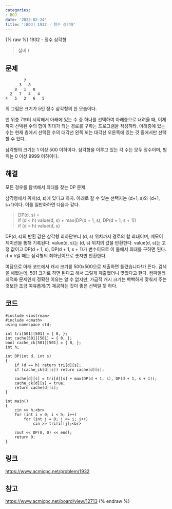 ```yaml
---
categories:
- BOJ
date: '2022-02-24'
title: '[BOJ] 1932 - 정수 삼각형'
---
```


{% raw %}
1932 - 정수 삼각형

>실버 I

## 문제
```
        7
      3   8
    8   1   0
  2   7   4   4
4   5   2   6   5
```
위 그림은 크기가 5인 정수 삼각형의 한 모습이다.

맨 위층 7부터 시작해서 아래에 있는 수 중 하나를 선택하여 아래층으로 내려올 때, 이제까지 선택된 수의 합이 최대가 되는 경로를 구하는 프로그램을 작성하라. 아래층에 있는 수는 현재 층에서 선택된 수의 대각선 왼쪽 또는 대각선 오른쪽에 있는 것 중에서만 선택할 수 있다.

삼각형의 크기는 1 이상 500 이하이다. 삼각형을 이루고 있는 각 수는 모두 정수이며, 범위는 0 이상 9999 이하이다.

##  해결
모든 경우를 탐색해서 최대를 찾는 DP 문제.

삼각형에서 위치(d, s)에 있다고 하자. 아래로 갈 수 있는 선택지는 (d+1, s)와 (d+1, s+1)이다.  이를 일반화하면 다음과 같다.

> DP(d, s) = <br>
> if (d < h) value(d, s) + max(DP(d + 1, s), DP(d + 1, s + 1))<br>
> if (d = h) value(d, s)<br>

DP(d, s)의 반환 값은 삼각형 최하단부터 (d, s) 위치까지 경로의 합 최대이며, 메모이제이션을 통해 기록된다. value(d, s)는 (d, s) 위치의 값을 반환한다. value(d, s)는 고정 값이고 DP(d + 1, s), DP(d + 1, s + 1)가 변수이므로 이 둘에서 최대를 구하면 된다. d = h일 때는 삼각형의 최하단이므로 숫자만 반환한다.

여담으로 아래 코드에서 캐시 크기를 500x500으로 제출하면 틀렸습니다!가 뜬다. 검색을 해봤는데, 501 크기로 하면 된다고 해서 그렇게 제출했더니 맞았다고 한다. 컴파일러 최적화 문제인지 정확한 이유는 알 수 없지만, 가급적 캐시 크기는 빡빡하게 맞춰서 주는 것보단 조금 여유롭게(?) 제공하는 것이 좋은 선택일 듯 하다.

## 코드
```
#include <iostream>
#include <cmath>
using namespace std;

int tri[501][501] = { 0, };
int cache[501][501] = { 0, };
bool cache_ck[501][501] = { 0, };
int h;

int DP(int d, int s)
{
	if (d == h) return tri[d][s];
	if (cache_ck[d][s]) return cache[d][s];

	cache[d][s] = tri[d][s] + max(DP(d + 1, s), DP(d + 1, s + 1));
	cache_ck[d][s] = true;
	return cache[d][s];
}

int main()
{
	cin >> h;<br>
	for (int i = 0; i < h; i++)
		for (int j = 0; j <= i; j++)
			cin >> tri[i][j];<br>

	cout << DP(0, 0) << endl;
	return 0;
}
```

## 링크
https://www.acmicpc.net/problem/1932

## 참고
https://www.acmicpc.net/board/view/12713
{% endraw %}